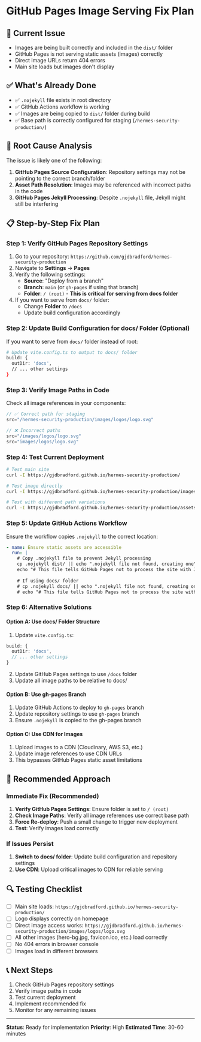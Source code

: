 # GitHub Pages Image Serving Fix Plan

## 🎯 **Current Issue**
- Images are being built correctly and included in the `dist/` folder
- GitHub Pages is not serving static assets (images) correctly
- Direct image URLs return 404 errors
- Main site loads but images don't display

## ✅ **What's Already Done**
- ✅ `.nojekyll` file exists in root directory
- ✅ GitHub Actions workflow is working
- ✅ Images are being copied to `dist/` folder during build
- ✅ Base path is correctly configured for staging (`/hermes-security-production/`)

## 🔧 **Root Cause Analysis**
The issue is likely one of the following:
1. **GitHub Pages Source Configuration**: Repository settings may not be pointing to the correct branch/folder
2. **Asset Path Resolution**: Images may be referenced with incorrect paths in the code
3. **GitHub Pages Jekyll Processing**: Despite `.nojekyll` file, Jekyll might still be interfering

## 📋 **Step-by-Step Fix Plan**

### **Step 1: Verify GitHub Pages Repository Settings**
1. Go to your repository: `https://github.com/gjdbradford/hermes-security-production`
2. Navigate to **Settings** → **Pages**
3. Verify the following settings:
   - **Source**: "Deploy from a branch"
   - **Branch**: `main` (or `gh-pages` if using that branch)
   - **Folder**: `/ (root)` - **This is critical for serving from docs folder**
4. If you want to serve from `docs/` folder:
   - Change **Folder** to `/docs`
   - Update build configuration accordingly

### **Step 2: Update Build Configuration for docs/ Folder (Optional)**
If you want to serve from `docs/` folder instead of root:

```bash
# Update vite.config.ts to output to docs/ folder
build: {
  outDir: 'docs',
  // ... other settings
}
```

### **Step 3: Verify Image Paths in Code**
Check all image references in your components:

```typescript
// ✅ Correct path for staging
src="/hermes-security-production/images/logos/logo.svg"

// ❌ Incorrect paths
src="/images/logos/logo.svg"
src="images/logos/logo.svg"
```

### **Step 4: Test Current Deployment**
```bash
# Test main site
curl -I https://gjdbradford.github.io/hermes-security-production/

# Test image directly
curl -I https://gjdbradford.github.io/hermes-security-production/images/logos/logo.svg

# Test with different path variations
curl -I https://gjdbradford.github.io/hermes-security-production/assets/logo.svg
```

### **Step 5: Update GitHub Actions Workflow**
Ensure the workflow copies `.nojekyll` to the correct location:

```yaml
- name: Ensure static assets are accessible
  run: |
    # Copy .nojekyll file to prevent Jekyll processing
    cp .nojekyll dist/ || echo ".nojekyll file not found, creating one"
    echo "# This file tells GitHub Pages not to process the site with Jekyll" > dist/.nojekyll
    
    # If using docs/ folder
    # cp .nojekyll docs/ || echo ".nojekyll file not found, creating one"
    # echo "# This file tells GitHub Pages not to process the site with Jekyll" > docs/.nojekyll
```

### **Step 6: Alternative Solutions**

#### **Option A: Use docs/ Folder Structure**
1. Update `vite.config.ts`:
```typescript
build: {
  outDir: 'docs',
  // ... other settings
}
```

2. Update GitHub Pages settings to use `/docs` folder
3. Update all image paths to be relative to docs/

#### **Option B: Use gh-pages Branch**
1. Update GitHub Actions to deploy to `gh-pages` branch
2. Update repository settings to use `gh-pages` branch
3. Ensure `.nojekyll` is copied to the gh-pages branch

#### **Option C: Use CDN for Images**
1. Upload images to a CDN (Cloudinary, AWS S3, etc.)
2. Update image references to use CDN URLs
3. This bypasses GitHub Pages static asset limitations

## 🚀 **Recommended Approach**

### **Immediate Fix (Recommended)**
1. **Verify GitHub Pages Settings**: Ensure folder is set to `/ (root)`
2. **Check Image Paths**: Verify all image references use correct base path
3. **Force Re-deploy**: Push a small change to trigger new deployment
4. **Test**: Verify images load correctly

### **If Issues Persist**
1. **Switch to docs/ folder**: Update build configuration and repository settings
2. **Use CDN**: Upload critical images to CDN for reliable serving

## 🔍 **Testing Checklist**

- [ ] Main site loads: `https://gjdbradford.github.io/hermes-security-production/`
- [ ] Logo displays correctly on homepage
- [ ] Direct image access works: `https://gjdbradford.github.io/hermes-security-production/images/logos/logo.svg`
- [ ] All other images (hero-bg.jpg, favicon.ico, etc.) load correctly
- [ ] No 404 errors in browser console
- [ ] Images load in different browsers

## 📞 **Next Steps**
1. Check GitHub Pages repository settings
2. Verify image paths in code
3. Test current deployment
4. Implement recommended fix
5. Monitor for any remaining issues

---

**Status**: Ready for implementation
**Priority**: High
**Estimated Time**: 30-60 minutes
